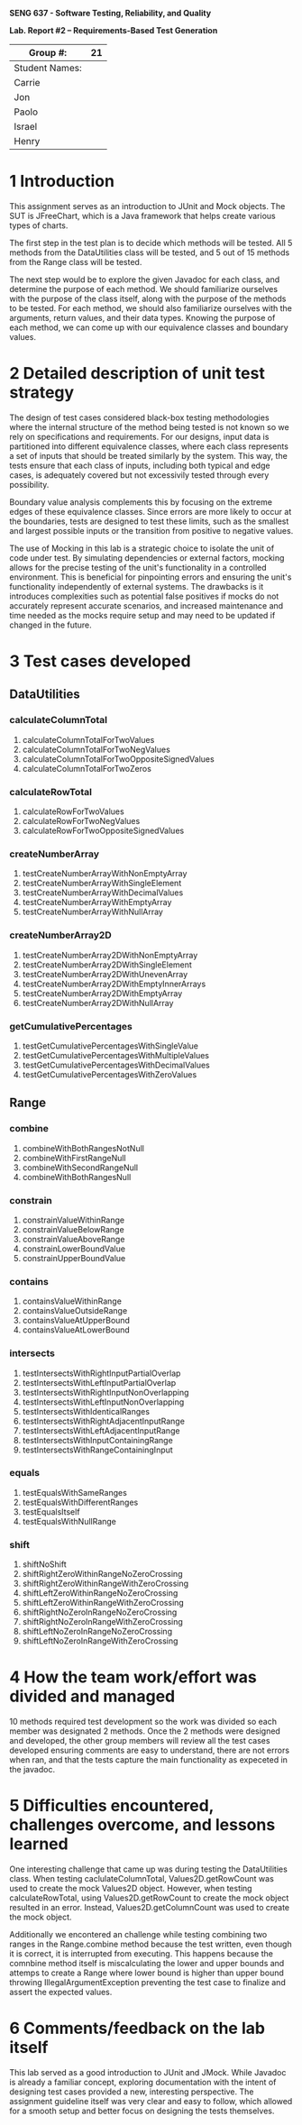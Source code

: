 **SENG 637 - Software Testing, Reliability, and Quality**

**Lab. Report \#2 – Requirements-Based Test Generation**

| Group \#:      | 21  |
| -------------- | --- |
| Student Names: |     |
| Carrie         |     |
| Jon            |     |
| Paolo          |     |
| Israel         |     |
| Henry          |     |

# 1 Introduction

This assignment serves as an introduction to JUnit and Mock objects. The SUT is JFreeChart, which is a Java framework that helps create various types of charts.

The first step in the test plan is to decide which methods will be tested. All 5 methods from the DataUtilities class will be tested, and 5 out of 15 methods from the Range class will be tested.

The next step would be to explore the given Javadoc for each class, and determine the purpose of each method. We should familiarize ourselves with the purpose of the class itself, along with the purpose of the methods to be tested. For each method, we should also familiarize ourselves with the arguments, return values, and their data types. Knowing the purpose of each method, we can come up with our equivalence classes and boundary values.

# 2 Detailed description of unit test strategy

The design of test cases considered black-box testing methodologies where the internal structure of the method being tested is not known so we rely on specifications and requirements. For our designs, input data is partitioned into different equivalence classes, where each class represents a set of inputs that should be treated similarly by the system. This way, the tests ensure that each class of inputs, including both typical and edge cases, is adequately covered but not excessivily tested through every possibility.

Boundary value analysis complements this by focusing on the extreme edges of these equivalence classes. Since errors are more likely to occur at the boundaries, tests are designed to test these limits, such as the smallest and largest possible inputs or the transition from positive to negative values.

The use of Mocking in this lab is a strategic choice to isolate the unit of code under test. By simulating dependencies or external factors, mocking allows for the precise testing of the unit's functionality in a controlled environment. This is beneficial for pinpointing errors and ensuring the unit's functionality independently of external systems. The drawbacks is it introduces complexities such as potential false positives if mocks do not accurately represent accurate scenarios, and increased maintenance and time needed as the mocks require setup and may need to be updated if changed in the future.

# 3 Test cases developed

## DataUtilities

### calculateColumnTotal

1. calculateColumnTotalForTwoValues
2. calculateColumnTotalForTwoNegValues
3. calculateColumnTotalForTwoOppositeSignedValues
4. calculateColumnTotalForTwoZeros

### calculateRowTotal

1. calculateRowForTwoValues
2. calculateRowForTwoNegValues
3. calculateRowForTwoOppositeSignedValues

### createNumberArray

1. testCreateNumberArrayWithNonEmptyArray
2. testCreateNumberArrayWithSingleElement
3. testCreateNumberArrayWithDecimalValues
4. testCreateNumberArrayWithEmptyArray
5. testCreateNumberArrayWithNullArray

### createNumberArray2D

1. testCreateNumberArray2DWithNonEmptyArray
2. testCreateNumberArray2DWithSingleElement
3. testCreateNumberArray2DWithUnevenArray
4. testCreateNumberArray2DWithEmptyInnerArrays
5. testCreateNumberArray2DWithEmptyArray
6. testCreateNumberArray2DWithNullArray

### getCumulativePercentages

1. testGetCumulativePercentagesWithSingleValue
2. testGetCumulativePercentagesWithMultipleValues
3. testGetCumulativePercentagesWithDecimalValues
4. testGetCumulativePercentagesWithZeroValues

## Range

### combine

1. combineWithBothRangesNotNull
2. combineWithFirstRangeNull
3. combineWithSecondRangeNull
4. combineWithBothRangesNull

### constrain

1. constrainValueWithinRange
2. constrainValueBelowRange
3. constrainValueAboveRange
4. constrainLowerBoundValue
5. constrainUpperBoundValue

### contains

1. containsValueWithinRange
2. containsValueOutsideRange
3. containsValueAtUpperBound
4. containsValueAtLowerBound

### intersects

1. testIntersectsWithRightInputPartialOverlap
2. testIntersectsWithLeftInputPartialOverlap
3. testIntersectsWithRightInputNonOverlapping
4. testIntersectsWithLeftInputNonOverlapping
5. testIntersectsWithIdenticalRanges
6. testIntersectsWithRightAdjacentInputRange
7. testIntersectsWithLeftAdjacentInputRange
8. testIntersectsWithInputContainingRange
9. testIntersectsWithRangeContainingInput

### equals

1. testEqualsWithSameRanges
2. testEqualsWithDifferentRanges
3. testEqualsItself
4. testEqualsWithNullRange

### shift

1. shiftNoShift
2. shiftRightZeroWithinRangeNoZeroCrossing
3. shiftRightZeroWithinRangeWithZeroCrossing
4. shiftLeftZeroWithinRangeNoZeroCrossing
5. shiftLeftZeroWithinRangeWithZeroCrossing
6. shiftRightNoZeroInRangeNoZeroCrossing
7. shiftRightNoZeroInRangeWithZeroCrossing
8. shiftLeftNoZeroInRangeNoZeroCrossing
9. shiftLeftNoZeroInRangeWithZeroCrossing

# 4 How the team work/effort was divided and managed

10 methods required test development so the work was divided so each member was designated 2 methods. Once the 2 methods were designed and developed, the other group members will review all the test cases developed ensuring comments are easy to understand, there are not errors when ran, and that the tests capture the main functionality as expeceted in the javadoc.

# 5 Difficulties encountered, challenges overcome, and lessons learned

One interesting challenge that came up was during testing the DataUtilities class. When testing caclulateColumnTotal, Values2D.getRowCount was used to create the mock Values2D object. However, when testing calculateRowTotal, using Values2D.getRowCount to create the mock object resulted in an error. Instead, Values2D.getColumnCount was used to create the mock object.

Additionally we encontered an challenge while testing combining two ranges in the Range.combine method because the test written, even though it is correct, it is interrupted from executing. This happens because the comnbine method itself is miscalculating the lower and upper bounds and attemps to create a Range where lower bound is higher than upper bound throwing IllegalArgumentException preventing the test case to finalize and assert the expected values.

# 6 Comments/feedback on the lab itself

This lab served as a good introduction to JUnit and JMock. While Javadoc is already a familiar concept, exploring documentation with the intent of designing test cases provided a new, interesting perspective. The assignment guideline itself was very clear and easy to follow, which allowed for a smooth setup and better focus on designing the tests themselves.
